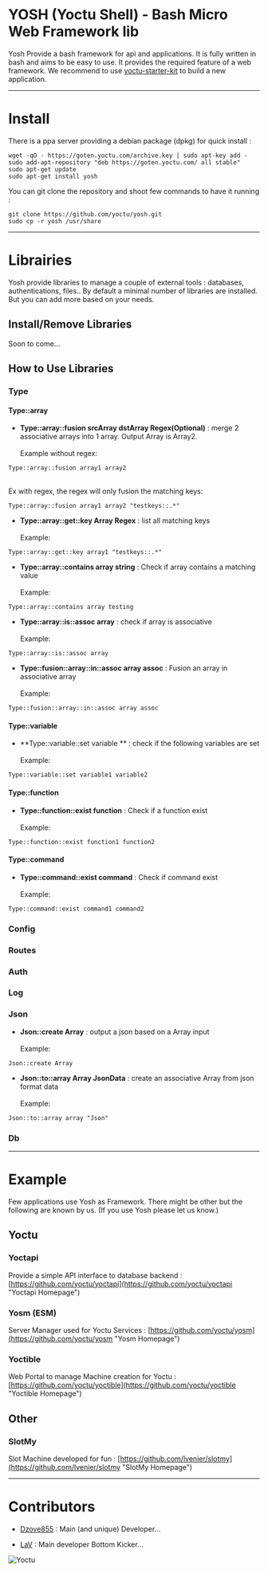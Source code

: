 # YOSH (Yoctu Shell) - Bash Micro Web Framework lib

Yosh Provide a bash framework for api and applications.
It is fully written in bash and aims to be easy to use. It provides the required feature of a web framework.
We recommend to use [yoctu-starter-kit](https://github.com/yoctu/yoctu-starter-kit) to build a new application.

---

# Install

There is a ppa server providing a debian package (dpkg) for quick install :
```
wget -qO - https://goten.yoctu.com/archive.key | sudo apt-key add -
sudo add-apt-repository "deb https://goten.yoctu.com/ all stable"
sudo apt-get update
sudo apt-get install yosh
```

You can git clone the repository and shoot few commands to have it running :

```
git clone https://github.com/yoctu/yosh.git
sudo cp -r yosh /usr/share
```

---



# Librairies

Yosh provide libraries to manage a couple of external tools : databases, authentications, files..
By default a minimal number of libraries are installed. But you can add more based on your needs.

## Install/Remove Libraries

Soon to come...

## How to Use Libraries 

### Type

#### Type::array
- **Type::array::fusion srcArray dstArray Regex(Optional)** : merge 2 associative arrays into 1 array. Output Array is Array2.
<br><br>Example without regex:
```
Type::array::fusion array1 array2
```
<br>Ex with regex, the regex will only fusion the matching keys: 
```
Type::array::fusion array1 array2 "testkeys::.*"
```
- **Type::array::get::key Array Regex** : list all matching keys
<br><br>Example:
```
Type::array::get::key array1 "testkeys::.*"
```
- **Type::array::contains array string** : Check if array contains a matching value
<br><br>Example:
```
Type::array::contains array testing
```
- **Type::array::is::assoc array** : check if array is associative
<br><br>Example:
```
Type::array::is::assoc array
```
- **Type::fusion::array::in::assoc array assoc** : Fusion an array in associative array
<br><br>Example:
```
Type::fusion::array::in::assoc array assoc
```
#### Type::variable
- **Type::variable::set variable ** : check if the following variables are set 
<br><br>Example:
```
Type::variable::set variable1 variable2
```
#### Type::function
- **Type::function::exist function** : Check if a function exist
<br><br>Example:
```
Type::function::exist function1 function2
```
#### Type::command
- **Type::command::exist command** : Check if command exist
<br><br>Example:
```
Type::command::exist command1 command2
```
### Config

### Routes

### Auth

### Log

### Json
- **Json::create Array** : output a json based on a Array input
<br><br>Example:
```
Json::create Array
```
- **Json::to::array Array JsonData** : create an associative Array from json format data 
<br><br>Example:
```
Json::to::array array "Json"
```

### Db

---


# Example

Few applications use Yosh as Framework. There might be other but the following are known by us. 
(If you use Yosh please let us know.)

## Yoctu

### Yoctapi
Provide a simple API interface to database backend :
[https://github.com/yoctu/yoctapi](https://github.com/yoctu/yoctapi "Yoctapi Homepage")

### Yosm (ESM)
Server Manager used for Yoctu Services :
[https://github.com/yoctu/yosm](https://github.com/yoctu/yosm "Yosm Homepage")

### Yoctible
Web Portal to manage Machine creation for Yoctu :
[https://github.com/yoctu/yoctible](https://github.com/yoctu/yoctible "Yoctible Homepage")

## Other

### SlotMy
Slot Machine developed for fun :
[https://github.com/lvenier/slotmy](https://github.com/lvenier/slotmy "SlotMy Homepage")

---


# Contributors

- [Dzove855](https://github.com/dzove855 "Dzove855 Homepage") : Main (and unique) Developer...

- [LaV](https://github.com/lvenier "LaV Homepage") : Main developer Bottom Kicker...


![Yoctu](https://www.yoctu.com/wp-content/themes/yoctu/images/logo.svg "Yoctu")
